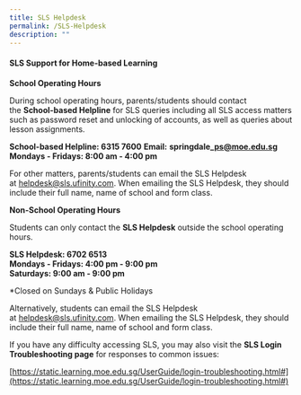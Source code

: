```yaml
---
title: SLS Helpdesk
permalink: /SLS-Helpdesk
description: ""
---
```

#### SLS Support for Home-based Learning

**School Operating Hours**

During school operating hours, parents/students should contact the **School-based Helpline** for SLS queries including all SLS access matters such as password reset and unlocking of accounts, as well as queries about lesson assignments.

**School-based Helpline: 6315 7600**
**Email:** **springdale\_ps@moe.edu.sg**
<br>**Mondays - Fridays: 8:00 am - 4:00 pm**

For other matters, parents/students can email the SLS Helpdesk at [helpdesk@sls.ufinity.com](mailto:helpdesk@sls.ufinity.com). When emailing the SLS Helpdesk, they should include their full name, name of school and form class.

**Non-School Operating Hours**

Students can only contact the **SLS Helpdesk** outside the school operating hours.

**SLS Helpdesk: 6702 6513**
<br>**Mondays - Fridays: 4:00 pm - 9:00 pm**
<br>**Saturdays: 9:00 am - 9:00 pm**

\*Closed on Sundays & Public Holidays

Alternatively, students can email the SLS Helpdesk at [helpdesk@sls.ufinity.com](mailto:helpdesk@sls.ufinity.com). When emailing the SLS Helpdesk, they should include their full name, name of school and form class.

  

If you have any difficulty accessing SLS, you may also visit the **SLS Login Troubleshooting page** for responses to common issues:  

[https://static.learning.moe.edu.sg/UserGuide/login-troubleshooting.html#](https://static.learning.moe.edu.sg/UserGuide/login-troubleshooting.html#)
